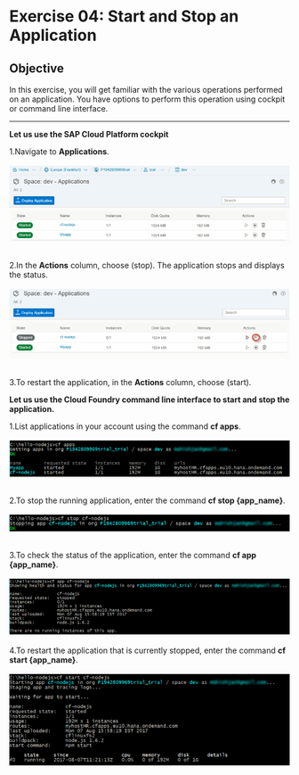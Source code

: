 # Exercise 04: Start and Stop an Application
## Objective
In this exercise, you will get familiar with the various operations performed on an application. You have options to perform this operation using cockpit or command line interface.

----

__Let us use the SAP Cloud Platform cockpit__

1.Navigate to **Applications**.
<br><br>
![App List](/img/App_list.png?raw=true)
<br><br>

2.In the **Actions** column, choose (stop).
The application stops and displays the status.
<br><br>
![App Stop](/img/App_list_stop.png?raw=true)
<br><br>

3.To restart the application, in the **Actions** column, choose (start).

__Let us use the Cloud Foundry command line interface to start and stop the application.__

1.List applications in your account using the command **cf apps**.
<br><br>
![List App](/img/status_app.png?raw=true)
<br><br>

2.To stop the running application, enter the command **cf stop {app_name}**.
<br><br>
![Stop App](/img/stop_cm.png?raw=true)
<br><br>

3.To check the status of the application, enter the command **cf app {app_name}**. 
<br><br>
![Status of App](/img/status_specifi_app.png?raw=true)
<br><br>
4.To restart the application that is currently stopped, enter the command **cf start {app_name}**.
<br><br>
![Restart App](/img/app_restart.png?raw=true)
<br><br>
